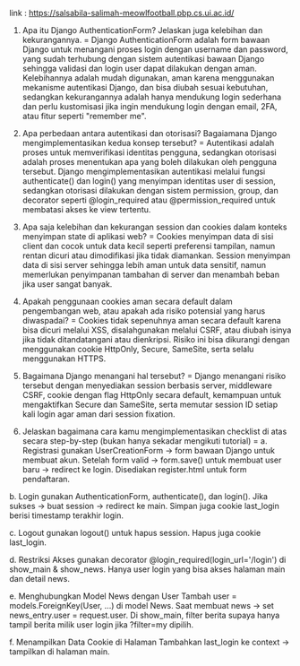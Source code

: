 link : https://salsabila-salimah-meowlfootball.pbp.cs.ui.ac.id/

1. Apa itu Django AuthenticationForm? Jelaskan juga kelebihan dan kekurangannya.
= Django AuthenticationForm adalah form bawaan Django untuk menangani proses login dengan username dan password, yang sudah terhubung dengan sistem autentikasi bawaan Django sehingga validasi dan login user dapat dilakukan dengan aman. Kelebihannya adalah mudah digunakan, aman karena menggunakan mekanisme autentikasi Django, dan bisa diubah sesuai kebutuhan, sedangkan kekurangannya adalah hanya mendukung login sederhana dan perlu kustomisasi jika ingin mendukung login dengan email, 2FA, atau fitur seperti "remember me".

2. Apa perbedaan antara autentikasi dan otorisasi? Bagaiamana Django mengimplementasikan kedua konsep tersebut?
= Autentikasi adalah proses untuk memverifikasi identitas pengguna, sedangkan otorisasi adalah proses menentukan apa yang boleh dilakukan oleh pengguna tersebut. Django mengimplementasikan autentikasi melalui fungsi authenticate() dan login() yang menyimpan identitas user di session, sedangkan otorisasi dilakukan dengan sistem permission, group, dan decorator seperti @login_required atau @permission_required untuk membatasi akses ke view tertentu.

3. Apa saja kelebihan dan kekurangan session dan cookies dalam konteks menyimpan state di aplikasi web?
= Cookies menyimpan data di sisi client dan cocok untuk data kecil seperti preferensi tampilan, namun rentan dicuri atau dimodifikasi jika tidak diamankan. Session menyimpan data di sisi server sehingga lebih aman untuk data sensitif, namun memerlukan penyimpanan tambahan di server dan menambah beban jika user sangat banyak.

4. Apakah penggunaan cookies aman secara default dalam pengembangan web, atau apakah ada risiko potensial yang harus diwaspadai? 
= Cookies tidak sepenuhnya aman secara default karena bisa dicuri melalui XSS, disalahgunakan melalui CSRF, atau diubah isinya jika tidak ditandatangani atau dienkripsi. Risiko ini bisa dikurangi dengan menggunakan cookie HttpOnly, Secure, SameSite, serta selalu menggunakan HTTPS.

5. Bagaimana Django menangani hal tersebut?
= Django menangani risiko tersebut dengan menyediakan session berbasis server, middleware CSRF, cookie dengan flag HttpOnly secara default, kemampuan untuk mengaktifkan Secure dan SameSite, serta memutar session ID setiap kali login agar aman dari session fixation.

6. Jelaskan bagaimana cara kamu mengimplementasikan checklist di atas secara step-by-step (bukan hanya sekadar mengikuti tutorial)
= 
a. Registrasi
gunakan UserCreationForm → form bawaan Django untuk membuat akun.
Setelah form valid → form.save() untuk membuat user baru → redirect ke login. Disediakan register.html untuk form pendaftaran.

b. Login
gunakan AuthenticationForm, authenticate(), dan login().
Jika sukses → buat session → redirect ke main.
Simpan juga cookie last_login berisi timestamp terakhir login.

c. Logout
gunakan logout() untuk hapus session.
Hapus juga cookie last_login.

d. Restriksi Akses
gunakan decorator @login_required(login_url='/login') di show_main & show_news.
Hanya user login yang bisa akses halaman main dan detail news.

e. Menghubungkan Model News dengan User
Tambah user = models.ForeignKey(User, ...) di model News.
Saat membuat news → set news_entry.user = request.user.
Di show_main, filter berita supaya hanya tampil berita milik user login jika ?filter=my dipilih.

f. Menampilkan Data Cookie di Halaman
Tambahkan last_login ke context → tampilkan di halaman main.